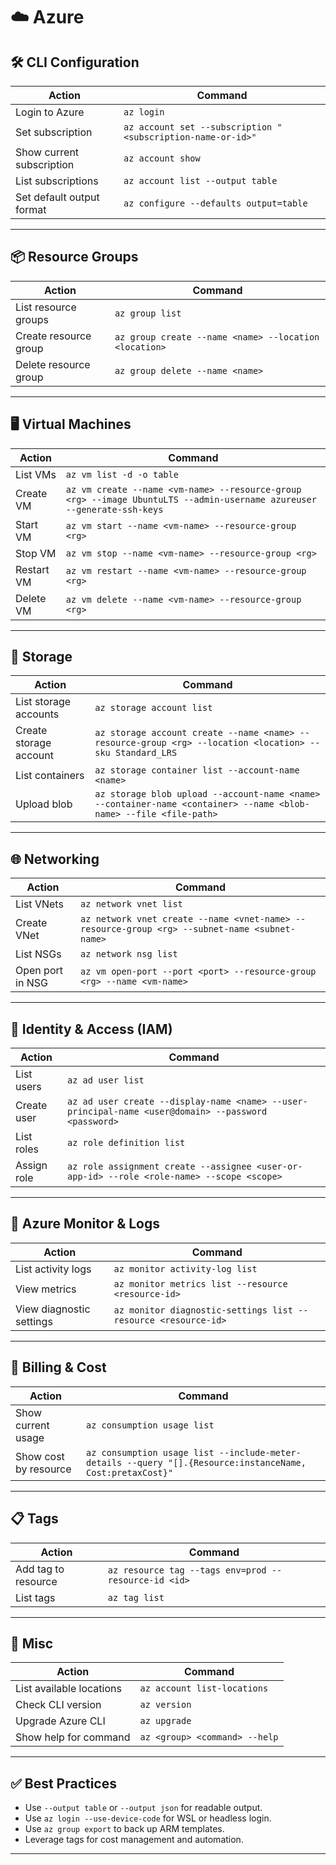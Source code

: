 # ☁️ Azure

## 🛠️ CLI Configuration

| Action                    | Command                                                     |
| ------------------------- | ----------------------------------------------------------- |
| Login to Azure            | `az login`                                                  |
| Set subscription          | `az account set --subscription "<subscription-name-or-id>"` |
| Show current subscription | `az account show`                                           |
| List subscriptions        | `az account list --output table`                            |
| Set default output format | `az configure --defaults output=table`                      |

---

## 📦 Resource Groups

| Action                | Command                                               |
| --------------------- | ----------------------------------------------------- |
| List resource groups  | `az group list`                                       |
| Create resource group | `az group create --name <name> --location <location>` |
| Delete resource group | `az group delete --name <name>`                       |

---

## 🖥️ Virtual Machines

| Action     | Command                                                      |
| ---------- | ------------------------------------------------------------ |
| List VMs   | `az vm list -d -o table`                                     |
| Create VM  | `az vm create --name <vm-name> --resource-group <rg> --image UbuntuLTS --admin-username azureuser --generate-ssh-keys` |
| Start VM   | `az vm start --name <vm-name> --resource-group <rg>`         |
| Stop VM    | `az vm stop --name <vm-name> --resource-group <rg>`          |
| Restart VM | `az vm restart --name <vm-name> --resource-group <rg>`       |
| Delete VM  | `az vm delete --name <vm-name> --resource-group <rg>`        |

---

## 💾 Storage

| Action                 | Command                                                      |
| ---------------------- | ------------------------------------------------------------ |
| List storage accounts  | `az storage account list`                                    |
| Create storage account | `az storage account create --name <name> --resource-group <rg> --location <location> --sku Standard_LRS` |
| List containers        | `az storage container list --account-name <name>`            |
| Upload blob            | `az storage blob upload --account-name <name> --container-name <container> --name <blob-name> --file <file-path>` |

---

## 🌐 Networking

| Action           | Command                                                      |
| ---------------- | ------------------------------------------------------------ |
| List VNets       | `az network vnet list`                                       |
| Create VNet      | `az network vnet create --name <vnet-name> --resource-group <rg> --subnet-name <subnet-name>` |
| List NSGs        | `az network nsg list`                                        |
| Open port in NSG | `az vm open-port --port <port> --resource-group <rg> --name <vm-name>` |

---

## 🔐 Identity & Access (IAM)

| Action      | Command                                                      |
| ----------- | ------------------------------------------------------------ |
| List users  | `az ad user list`                                            |
| Create user | `az ad user create --display-name <name> --user-principal-name <user@domain> --password <password>` |
| List roles  | `az role definition list`                                    |
| Assign role | `az role assignment create --assignee <user-or-app-id> --role <role-name> --scope <scope>` |

---

## 🧠 Azure Monitor & Logs

| Action                   | Command                                                      |
| ------------------------ | ------------------------------------------------------------ |
| List activity logs       | `az monitor activity-log list`                               |
| View metrics             | `az monitor metrics list --resource <resource-id>`           |
| View diagnostic settings | `az monitor diagnostic-settings list --resource <resource-id>` |

---

## 🧾 Billing & Cost

| Action                | Command                                                      |
| --------------------- | ------------------------------------------------------------ |
| Show current usage    | `az consumption usage list`                                  |
| Show cost by resource | `az consumption usage list --include-meter-details --query "[].{Resource:instanceName, Cost:pretaxCost}"` |

---

## 📋 Tags

| Action              | Command                                              |
| ------------------- | ---------------------------------------------------- |
| Add tag to resource | `az resource tag --tags env=prod --resource-id <id>` |
| List tags           | `az tag list`                                        |

---

## 🧰 Misc

| Action                   | Command                       |
| ------------------------ | ----------------------------- |
| List available locations | `az account list-locations`   |
| Check CLI version        | `az version`                  |
| Upgrade Azure CLI        | `az upgrade`                  |
| Show help for command    | `az <group> <command> --help` |

---

## ✅ Best Practices

- Use `--output table` or `--output json` for readable output.
- Use `az login --use-device-code` for WSL or headless login.
- Use `az group export` to back up ARM templates.
- Leverage tags for cost management and automation.

---